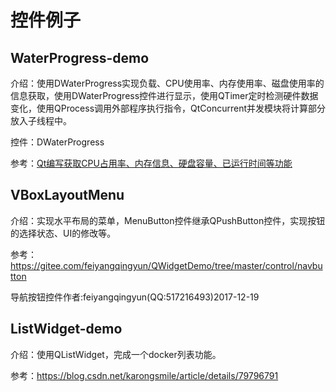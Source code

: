 # 控件例子

## WaterProgress-demo

介绍：使用DWaterProgress实现负载、CPU使用率、内存使用率、磁盘使用率的信息获取，使用DWaterProgress控件进行显示，使用QTimer定时检测硬件数据变化，使用QProcess调用外部程序执行指令，QtConcurrent并发模块将计算部分放入子线程中。

控件：DWaterProgress

参考：[Qt编写获取CPU占用率、内存信息、硬盘容量、已运行时间等功能](http://www.qtcn.org/bbs/read-htm-tid-60613.html)

## VBoxLayoutMenu

介绍：实现水平布局的菜单，MenuButton控件继承QPushButton控件，实现按钮的选择状态、UI的修改等。

参考：https://gitee.com/feiyangqingyun/QWidgetDemo/tree/master/control/navbutton

导航按钮控件作者:feiyangqingyun(QQ:517216493)2017-12-19

## ListWidget-demo

介绍：使用QListWidget，完成一个docker列表功能。

参考：https://blog.csdn.net/karongsmile/article/details/79796791
